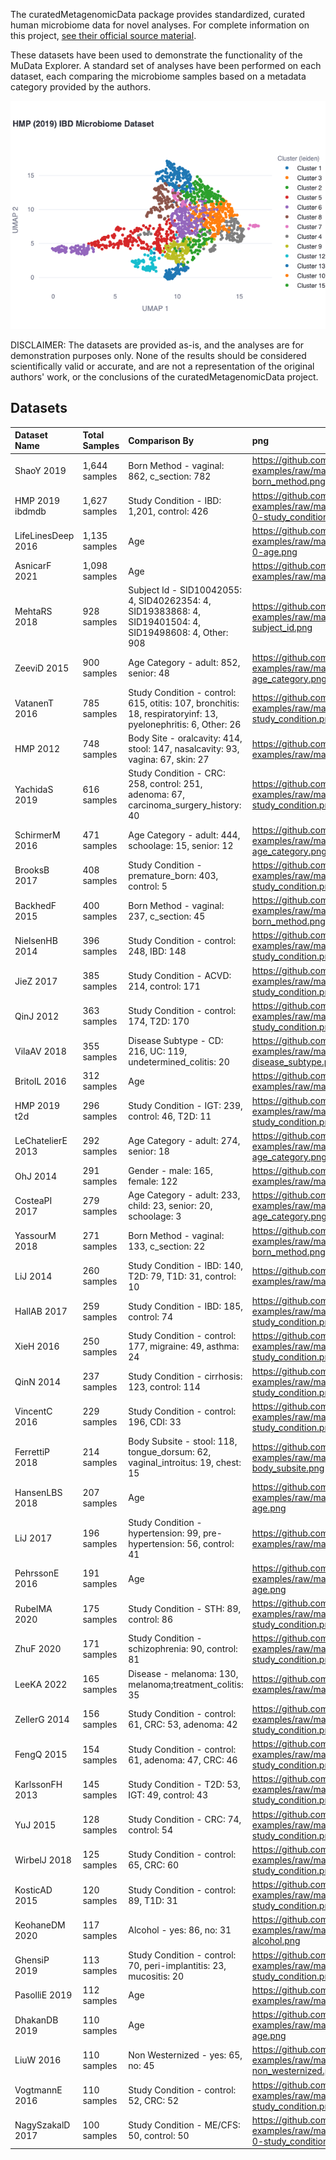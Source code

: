 
The curatedMetagenomicData package provides standardized, curated human microbiome data for novel analyses.
For complete information on this project, 
[see their official source material](https://waldronlab.io/curatedMetagenomicData/articles/curatedMetagenomicData.html).

These datasets have been used to demonstrate the functionality of the MuData Explorer.
A standard set of analyses have been performed on each dataset, each comparing the microbiome
samples based on a metadata category provided by the authors.

![HMP IBD 2019 UMAP](https://github.com/CirroBioApps/mudata-explorer/raw/main/mudata_explorer/public_data/curatedMetagenomicData/screenshots/HMP_2019_ibdmdb-0-study_condition-faee1afa1755d7ba.UMAP.png)

DISCLAIMER: The datasets are provided as-is, and the analyses are for demonstration purposes only.
None of the results should be considered scientifically valid or accurate, and are not a representation
of the original authors' work, or the conclusions of the curatedMetagenomicData project.

## Datasets

| Dataset Name       | Total Samples   | Comparison By                                                                                                 | png                                                                                                                                          |
|:-------------------|:----------------|:--------------------------------------------------------------------------------------------------------------|:---------------------------------------------------------------------------------------------------------------------------------------------|
| ShaoY 2019         | 1,644 samples   | Born Method - vaginal: 862, c_section: 782                                                                    | https://github.com/CirroBioApps/mudata-examples/raw/main/curatedMetagenomicData/data/ShaoY_2019/ShaoY_2019-0-born_method.png                 |
| HMP 2019 ibdmdb    | 1,627 samples   | Study Condition - IBD: 1,201, control: 426                                                                    | https://github.com/CirroBioApps/mudata-examples/raw/main/curatedMetagenomicData/data/HMP_2019_ibdmdb/HMP_2019_ibdmdb-0-study_condition.png   |
| LifeLinesDeep 2016 | 1,135 samples   | Age                                                                                                           | https://github.com/CirroBioApps/mudata-examples/raw/main/curatedMetagenomicData/data/LifeLinesDeep_2016/LifeLinesDeep_2016-0-age.png         |
| AsnicarF 2021      | 1,098 samples   | Age                                                                                                           | https://github.com/CirroBioApps/mudata-examples/raw/main/curatedMetagenomicData/data/AsnicarF_2021/AsnicarF_2021-0-age.png                   |
| MehtaRS 2018       | 928 samples     | Subject Id - SID10042055: 4, SID40262354: 4, SID19383868: 4, SID19401504: 4, SID19498608: 4, Other: 908       | https://github.com/CirroBioApps/mudata-examples/raw/main/curatedMetagenomicData/data/MehtaRS_2018/MehtaRS_2018-0-subject_id.png              |
| ZeeviD 2015        | 900 samples     | Age Category - adult: 852, senior: 48                                                                         | https://github.com/CirroBioApps/mudata-examples/raw/main/curatedMetagenomicData/data/ZeeviD_2015/ZeeviD_2015-0-age_category.png              |
| VatanenT 2016      | 785 samples     | Study Condition - control: 615, otitis: 107, bronchitis: 18, respiratoryinf: 13, pyelonephritis: 6, Other: 26 | https://github.com/CirroBioApps/mudata-examples/raw/main/curatedMetagenomicData/data/VatanenT_2016/VatanenT_2016-0-study_condition.png       |
| HMP 2012           | 748 samples     | Body Site - oralcavity: 414, stool: 147, nasalcavity: 93, vagina: 67, skin: 27                                | https://github.com/CirroBioApps/mudata-examples/raw/main/curatedMetagenomicData/data/HMP_2012/HMP_2012-0-body_site.png                       |
| YachidaS 2019      | 616 samples     | Study Condition - CRC: 258, control: 251, adenoma: 67, carcinoma_surgery_history: 40                          | https://github.com/CirroBioApps/mudata-examples/raw/main/curatedMetagenomicData/data/YachidaS_2019/YachidaS_2019-0-study_condition.png       |
| SchirmerM 2016     | 471 samples     | Age Category - adult: 444, schoolage: 15, senior: 12                                                          | https://github.com/CirroBioApps/mudata-examples/raw/main/curatedMetagenomicData/data/SchirmerM_2016/SchirmerM_2016-0-age_category.png        |
| BrooksB 2017       | 408 samples     | Study Condition - premature_born: 403, control: 5                                                             | https://github.com/CirroBioApps/mudata-examples/raw/main/curatedMetagenomicData/data/BrooksB_2017/BrooksB_2017-0-study_condition.png         |
| BackhedF 2015      | 400 samples     | Born Method - vaginal: 237, c_section: 45                                                                     | https://github.com/CirroBioApps/mudata-examples/raw/main/curatedMetagenomicData/data/BackhedF_2015/BackhedF_2015-0-born_method.png           |
| NielsenHB 2014     | 396 samples     | Study Condition - control: 248, IBD: 148                                                                      | https://github.com/CirroBioApps/mudata-examples/raw/main/curatedMetagenomicData/data/NielsenHB_2014/NielsenHB_2014-0-study_condition.png     |
| JieZ 2017          | 385 samples     | Study Condition - ACVD: 214, control: 171                                                                     | https://github.com/CirroBioApps/mudata-examples/raw/main/curatedMetagenomicData/data/JieZ_2017/JieZ_2017-0-study_condition.png               |
| QinJ 2012          | 363 samples     | Study Condition - control: 174, T2D: 170                                                                      | https://github.com/CirroBioApps/mudata-examples/raw/main/curatedMetagenomicData/data/QinJ_2012/QinJ_2012-0-study_condition.png               |
| VilaAV 2018        | 355 samples     | Disease Subtype - CD: 216, UC: 119, undetermined_colitis: 20                                                  | https://github.com/CirroBioApps/mudata-examples/raw/main/curatedMetagenomicData/data/VilaAV_2018/VilaAV_2018-0-disease_subtype.png           |
| BritoIL 2016       | 312 samples     | Age                                                                                                           | https://github.com/CirroBioApps/mudata-examples/raw/main/curatedMetagenomicData/data/BritoIL_2016/BritoIL_2016-0-age.png                     |
| HMP 2019 t2d       | 296 samples     | Study Condition - IGT: 239, control: 46, T2D: 11                                                              | https://github.com/CirroBioApps/mudata-examples/raw/main/curatedMetagenomicData/data/HMP_2019_t2d/HMP_2019_t2d-0-study_condition.png         |
| LeChatelierE 2013  | 292 samples     | Age Category - adult: 274, senior: 18                                                                         | https://github.com/CirroBioApps/mudata-examples/raw/main/curatedMetagenomicData/data/LeChatelierE_2013/LeChatelierE_2013-0-age_category.png  |
| OhJ 2014           | 291 samples     | Gender - male: 165, female: 122                                                                               | https://github.com/CirroBioApps/mudata-examples/raw/main/curatedMetagenomicData/data/OhJ_2014/OhJ_2014-0-gender.png                          |
| CosteaPI 2017      | 279 samples     | Age Category - adult: 233, child: 23, senior: 20, schoolage: 3                                                | https://github.com/CirroBioApps/mudata-examples/raw/main/curatedMetagenomicData/data/CosteaPI_2017/CosteaPI_2017-0-age_category.png          |
| YassourM 2018      | 271 samples     | Born Method - vaginal: 133, c_section: 22                                                                     | https://github.com/CirroBioApps/mudata-examples/raw/main/curatedMetagenomicData/data/YassourM_2018/YassourM_2018-0-born_method.png           |
| LiJ 2014           | 260 samples     | Study Condition - IBD: 140, T2D: 79, T1D: 31, control: 10                                                     | https://github.com/CirroBioApps/mudata-examples/raw/main/curatedMetagenomicData/data/LiJ_2014/LiJ_2014-0-study_condition.png                 |
| HallAB 2017        | 259 samples     | Study Condition - IBD: 185, control: 74                                                                       | https://github.com/CirroBioApps/mudata-examples/raw/main/curatedMetagenomicData/data/HallAB_2017/HallAB_2017-0-study_condition.png           |
| XieH 2016          | 250 samples     | Study Condition - control: 177, migraine: 49, asthma: 24                                                      | https://github.com/CirroBioApps/mudata-examples/raw/main/curatedMetagenomicData/data/XieH_2016/XieH_2016-0-study_condition.png               |
| QinN 2014          | 237 samples     | Study Condition - cirrhosis: 123, control: 114                                                                | https://github.com/CirroBioApps/mudata-examples/raw/main/curatedMetagenomicData/data/QinN_2014/QinN_2014-0-study_condition.png               |
| VincentC 2016      | 229 samples     | Study Condition - control: 196, CDI: 33                                                                       | https://github.com/CirroBioApps/mudata-examples/raw/main/curatedMetagenomicData/data/VincentC_2016/VincentC_2016-0-study_condition.png       |
| FerrettiP 2018     | 214 samples     | Body Subsite - stool: 118, tongue_dorsum: 62, vaginal_introitus: 19, chest: 15                                | https://github.com/CirroBioApps/mudata-examples/raw/main/curatedMetagenomicData/data/FerrettiP_2018/FerrettiP_2018-0-body_subsite.png        |
| HansenLBS 2018     | 207 samples     | Age                                                                                                           | https://github.com/CirroBioApps/mudata-examples/raw/main/curatedMetagenomicData/data/HansenLBS_2018/HansenLBS_2018-0-age.png                 |
| LiJ 2017           | 196 samples     | Study Condition - hypertension: 99, pre-hypertension: 56, control: 41                                         | https://github.com/CirroBioApps/mudata-examples/raw/main/curatedMetagenomicData/data/LiJ_2017/LiJ_2017-0-study_condition.png                 |
| PehrssonE 2016     | 191 samples     | Age                                                                                                           | https://github.com/CirroBioApps/mudata-examples/raw/main/curatedMetagenomicData/data/PehrssonE_2016/PehrssonE_2016-0-age.png                 |
| RubelMA 2020       | 175 samples     | Study Condition - STH: 89, control: 86                                                                        | https://github.com/CirroBioApps/mudata-examples/raw/main/curatedMetagenomicData/data/RubelMA_2020/RubelMA_2020-0-study_condition.png         |
| ZhuF 2020          | 171 samples     | Study Condition - schizophrenia: 90, control: 81                                                              | https://github.com/CirroBioApps/mudata-examples/raw/main/curatedMetagenomicData/data/ZhuF_2020/ZhuF_2020-0-study_condition.png               |
| LeeKA 2022         | 165 samples     | Disease - melanoma: 130, melanoma;treatment_colitis: 35                                                       | https://github.com/CirroBioApps/mudata-examples/raw/main/curatedMetagenomicData/data/LeeKA_2022/LeeKA_2022-0-disease.png                     |
| ZellerG 2014       | 156 samples     | Study Condition - control: 61, CRC: 53, adenoma: 42                                                           | https://github.com/CirroBioApps/mudata-examples/raw/main/curatedMetagenomicData/data/ZellerG_2014/ZellerG_2014-0-study_condition.png         |
| FengQ 2015         | 154 samples     | Study Condition - control: 61, adenoma: 47, CRC: 46                                                           | https://github.com/CirroBioApps/mudata-examples/raw/main/curatedMetagenomicData/data/FengQ_2015/FengQ_2015-0-study_condition.png             |
| KarlssonFH 2013    | 145 samples     | Study Condition - T2D: 53, IGT: 49, control: 43                                                               | https://github.com/CirroBioApps/mudata-examples/raw/main/curatedMetagenomicData/data/KarlssonFH_2013/KarlssonFH_2013-0-study_condition.png   |
| YuJ 2015           | 128 samples     | Study Condition - CRC: 74, control: 54                                                                        | https://github.com/CirroBioApps/mudata-examples/raw/main/curatedMetagenomicData/data/YuJ_2015/YuJ_2015-0-study_condition.png                 |
| WirbelJ 2018       | 125 samples     | Study Condition - control: 65, CRC: 60                                                                        | https://github.com/CirroBioApps/mudata-examples/raw/main/curatedMetagenomicData/data/WirbelJ_2018/WirbelJ_2018-0-study_condition.png         |
| KosticAD 2015      | 120 samples     | Study Condition - control: 89, T1D: 31                                                                        | https://github.com/CirroBioApps/mudata-examples/raw/main/curatedMetagenomicData/data/KosticAD_2015/KosticAD_2015-0-study_condition.png       |
| KeohaneDM 2020     | 117 samples     | Alcohol - yes: 86, no: 31                                                                                     | https://github.com/CirroBioApps/mudata-examples/raw/main/curatedMetagenomicData/data/KeohaneDM_2020/KeohaneDM_2020-0-alcohol.png             |
| GhensiP 2019       | 113 samples     | Study Condition - control: 70, peri-implantitis: 23, mucositis: 20                                            | https://github.com/CirroBioApps/mudata-examples/raw/main/curatedMetagenomicData/data/GhensiP_2019/GhensiP_2019-0-study_condition.png         |
| PasolliE 2019      | 112 samples     | Age                                                                                                           | https://github.com/CirroBioApps/mudata-examples/raw/main/curatedMetagenomicData/data/PasolliE_2019/PasolliE_2019-0-age.png                   |
| DhakanDB 2019      | 110 samples     | Age                                                                                                           | https://github.com/CirroBioApps/mudata-examples/raw/main/curatedMetagenomicData/data/DhakanDB_2019/DhakanDB_2019-0-age.png                   |
| LiuW 2016          | 110 samples     | Non Westernized - yes: 65, no: 45                                                                             | https://github.com/CirroBioApps/mudata-examples/raw/main/curatedMetagenomicData/data/LiuW_2016/LiuW_2016-0-non_westernized.png               |
| VogtmannE 2016     | 110 samples     | Study Condition - control: 52, CRC: 52                                                                        | https://github.com/CirroBioApps/mudata-examples/raw/main/curatedMetagenomicData/data/VogtmannE_2016/VogtmannE_2016-0-study_condition.png     |
| NagySzakalD 2017   | 100 samples     | Study Condition - ME/CFS: 50, control: 50                                                                     | https://github.com/CirroBioApps/mudata-examples/raw/main/curatedMetagenomicData/data/NagySzakalD_2017/NagySzakalD_2017-0-study_condition.png |